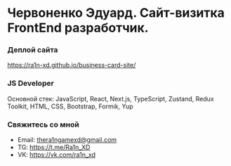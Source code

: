 # Червоненко Эдуард. Сайт-визитка FrontEnd разработчик.

### Деплой сайта

https://ra1n-xd.github.io/business-card-site/

### JS Developer
Основной стек: JavaScript, React, Next.js, TypeScript, Zustand, Redux Toolkit, HTML, CSS, Bootstrap, Formik, Yup

### Свяжитесь со мной

-   Email: thera1ngamexd@gmail.com
-   TG: https://t.me/Ra1n_XD
-   VK: https://vk.com/ra1n_xd
